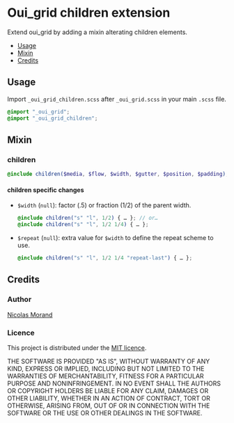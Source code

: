 # Oui_grid children extension

Extend oui_grid by adding a mixin alterating children elements.

* [Usage](#usage)
* [Mixin](#mixins)
* [Credits](#credits)

## Usage

Import `_oui_grid_children.scss` after `_oui_grid.scss` in your main `.scss` file.

```scss
@import "_oui_grid";
@import "_oui_grid_children";
```

## Mixin

### children

```scss
@include children($media, $flow, $width, $gutter, $position, $padding);
```

#### children specific changes

- `$width` (`null`): factor (.5) or fraction (1/2) of the parent width.

    ```scss
    @include children("s" "l", 1/2) { … }; // or…
    @include children("s" "l", 1/2 1/4) { … };
    ```

- `$repeat` (`null`): extra value for `$width` to define the repeat scheme to use.

    ```scss
    @include children("s" "l", 1/2 1/4 "repeat-last") { … };
    ```

## Credits

### Author

[Nicolas Morand](https://twitter.com/NicolasGraph)

### Licence

This project is distributed under the [MIT licence](https://opensource.org/licenses/MIT).

THE SOFTWARE IS PROVIDED "AS IS", WITHOUT WARRANTY OF ANY KIND, EXPRESS OR IMPLIED, INCLUDING BUT NOT LIMITED TO THE WARRANTIES OF MERCHANTABILITY, FITNESS FOR A PARTICULAR PURPOSE AND NONINFRINGEMENT. IN NO EVENT SHALL THE AUTHORS OR COPYRIGHT HOLDERS BE LIABLE FOR ANY CLAIM, DAMAGES OR OTHER LIABILITY, WHETHER IN AN ACTION OF CONTRACT, TORT OR OTHERWISE, ARISING FROM, OUT OF OR IN CONNECTION WITH THE SOFTWARE OR THE USE OR OTHER DEALINGS IN THE SOFTWARE.
